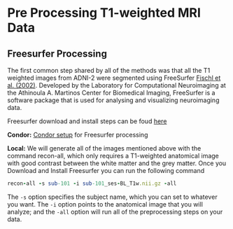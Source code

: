 # Pre Processing T1-weighted MRI Data

## Freesurfer Processing
The first common step shared by all of the methods was that all the T1 weighted images from ADNI-2 were segmented using FreeSurfer [Fischl et al. (2002)](https://pubmed.ncbi.nlm.nih.gov/11832223/). Developed by the Laboratory for Computational Neuroimaging at the Athinoula A. Martinos Center for Biomedical Imaging, FreeSurfer is a software package that is used for analysing and visualizing neuroimaging data.

Freesurfer download and install steps can be foud [here](https://surfer.nmr.mgh.harvard.edu/fswiki/DownloadAndInstall)

**Condor:** [Condor setup](Condor%20) for Freesurfer processing

**Local:** 
We will generate all of the images mentioned above with the command recon-all, which only requires a T1-weighted anatomical image with good contrast between the white matter and the grey matter. Once you Download and Install Freesurfer you can run the following command

```ruby
recon-all -s sub-101 -i sub-101_ses-BL_T1w.nii.gz -all
```

The ```-s``` option specifies the subject name, which you can set to whatever you want. The ```-i``` option points to the anatomical image that you will analyze; and the ```-all``` option will run all of the preprocessing steps on your data.
